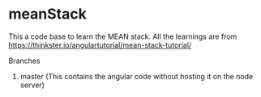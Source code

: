 meanStack
=========

This a code base to learn the MEAN stack. 
All the learnings are from https://thinkster.io/angulartutorial/mean-stack-tutorial/

Branches
1. master  (This contains the angular code without hosting it on the node server)

